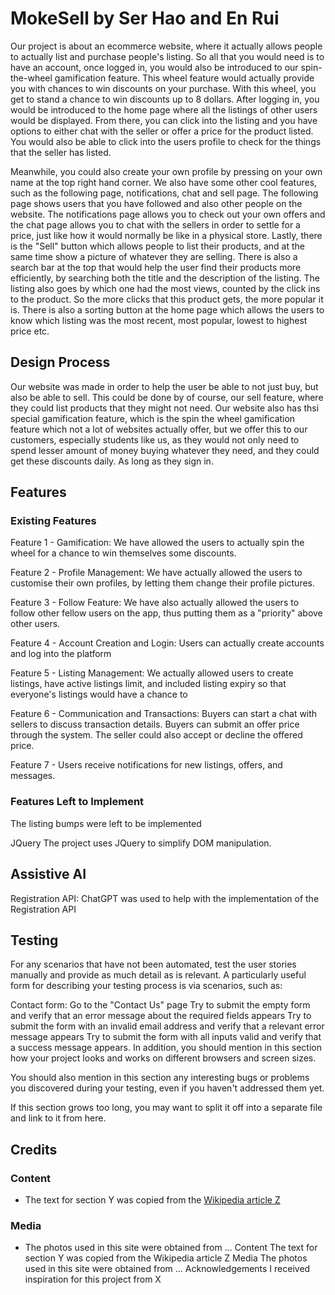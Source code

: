 # MokeSell by Ser Hao and En Rui
Our project is about an ecommerce website, where it actually allows people to actually list and purchase people's listing. So all that you would need is to have an account, once logged in, you would also be introduced to our spin-the-wheel gamification feature. This wheel feature would actually provide you with chances to win discounts on your purchase. With this wheel, you get to stand a chance to win discounts up to 8 dollars. After logging in, you would be introduced to the home page where all the listings of other users would be displayed. From there, you can click into the listing and you have options to either chat with the seller or offer a price for the product listed. You would also be able to click into the users profile to check for the things that the seller has listed. 

Meanwhile, you could also create your own profile by pressing on your own name at the top right hand corner. We also have some other cool features, such as the following page, notifications, chat and sell page. The following page shows users that you have followed and also other people on the website. The notifications page allows you to check out your own offers and the chat page allows you to chat with the sellers in order to settle for a price, just like how it would normally be like in a physical store. Lastly, there is the "Sell" button which allows people to list their products, and at the same time show a picture of whatever they are selling. There is also a search bar at the top that would help the user find their products more efficiently, by searching both the title and the description of the listing. The listing also goes by which one had the most views, counted by the click ins to the product. So the more clicks that this product gets, the more popular it is. There is also a sorting button at the home page which allows the users to know which listing was the most recent, most popular, lowest to highest price etc. 

## Design Process
Our website was made in order to help the user be able to not just buy, but also be able to sell. This could be done by of course, our sell feature, where they could list products that they might not need. Our website also has thsi special gamification feature, which is the spin the wheel gamification feature which not a lot of websites actually offer, but we offer this to our customers, especially students like us, as they would not only need to spend lesser amount of money buying whatever they need, and they could get these discounts daily. As long as they sign in.

## Features

### Existing Features
Feature 1 - Gamification: We have allowed the users to actually spin the wheel for a chance to win themselves some discounts.

Feature 2 - Profile Management: We have actually allowed the users to customise their own profiles, by letting them change their profile pictures.

Feature 3 - Follow Feature: We have also actually allowed the users to follow other fellow users on the app, thus putting them as a "priority" above other users.

Feature 4 - Account Creation and Login: Users can actually create accounts and log into the platform

Feature 5 - Listing Management: We actually allowed users to create listings, have active listings limit, and included listing expiry so that everyone's listings would have a chance to 

Feature 6 - Communication and Transactions: Buyers can start a chat with sellers to discuss transaction details. Buyers can submit an offer price through the system. The seller could also accept or decline the offered price.

Feature 7 - Users receive notifications for new listings, offers, and messages.

### Features Left to Implement
The listing bumps were left to be implemented

JQuery
The project uses JQuery to simplify DOM manipulation.

## Assistive AI
Registration API: ChatGPT was used to help with the implementation of the Registration API 

## Testing
For any scenarios that have not been automated, test the user stories manually and provide as much detail as is relevant. A particularly useful form for describing your testing process is via scenarios, such as:

Contact form:
Go to the "Contact Us" page
Try to submit the empty form and verify that an error message about the required fields appears
Try to submit the form with an invalid email address and verify that a relevant error message appears
Try to submit the form with all inputs valid and verify that a success message appears.
In addition, you should mention in this section how your project looks and works on different browsers and screen sizes.

You should also mention in this section any interesting bugs or problems you discovered during your testing, even if you haven't addressed them yet.

If this section grows too long, you may want to split it off into a separate file and link to it from here.

## Credits

### Content
- The text for section Y was copied from the [Wikipedia article Z](https://en.wikipedia.org/wiki/Z)

### Media
- The photos used in this site were obtained from ...
Content
The text for section Y was copied from the Wikipedia article Z
Media
The photos used in this site were obtained from ...
Acknowledgements
I received inspiration for this project from X
